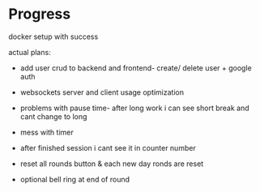 # Progress
docker setup with success

actual plans:
- add user crud to backend and frontend- create/ delete user + google auth


- websockets server and client usage optimization
- problems with pause time- after long work i can see short break and cant change to long
- mess with timer
- after finished session i cant see  it in counter number
- reset all rounds button & each new day ronds are reset

- optional bell ring at end of round
